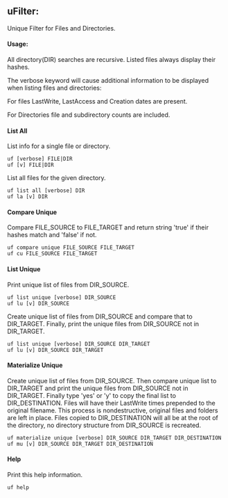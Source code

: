 ﻿## uFilter: 
  Unique Filter for Files and Directories.

#### Usage:
 All directory(DIR) searches are recursive. Listed files always display their 
 hashes.

 The verbose keyword will cause additional information to be displayed when
 listing files and directories:
 
  For files LastWrite, LastAccess and Creation dates are present.
  
  For Directories file and subdirectory counts are included.


#### List All
  List info for a single file or directory.
  
    uf [verbose] FILE|DIR
    uf [v] FILE|DIR

  List all files for the given directory.
  
    uf list all [verbose] DIR
    uf la [v] DIR
    
#### Compare Unique
   Compare FILE_SOURCE to FILE_TARGET and return string 'true' if their hashes 
  match and 'false' if not.
  
    uf compare unique FILE_SOURCE FILE_TARGET
    uf cu FILE_SOURCE FILE_TARGET


#### List Unique
  Print unique list of files from DIR_SOURCE.

    uf list unique [verbose] DIR_SOURCE
    uf lu [v] DIR_SOURCE
    
  Create unique list of files from DIR_SOURCE and compare that to DIR_TARGET. 
  Finally, print the unique files from DIR_SOURCE not in DIR_TARGET.
  
    uf list unique [verbose] DIR_SOURCE DIR_TARGET
    uf lu [v] DIR_SOURCE DIR_TARGET

#### Materialize Unique
   Create unique list of files from DIR_SOURCE. Then compare unique list to 
  DIR_TARGET and print the unique files from DIR_SOURCE not in DIR_TARGET.
  Finally type 'yes' or 'y' to copy the final list to DIR_DESTINATION. Files
  will have their LastWrite times prepended to the original filename. This 
  process is nondestructive, original files and folders are left in place.
  Files copied to DIR_DESTINATION will all be at the root of the directory,
  no directory structure from DIR_SOURCE is recreated.
  
    uf materialize unique [verbose] DIR_SOURCE DIR_TARGET DIR_DESTINATION
    uf mu [v] DIR_SOURCE DIR_TARGET DIR_DESTINATION

#### Help
  Print this help information.
  
    uf help
